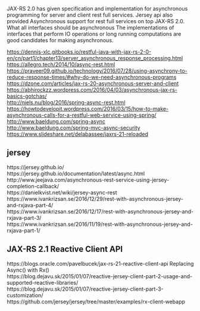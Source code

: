 JAX-RS 2.0 has given specification and implementation for asynchronous programming for server and client rest full services.
Jersey api also provided Asynchronous support for rest full services on top JAX-RS 2.0.
What all interfaces should be asynchronous
The implementations of interfaces that perform IO operations or long running computations are good candidates for making asynchronous.

https://dennis-xlc.gitbooks.io/restful-java-with-jax-rs-2-0-en/cn/part1/chapter13/server_asynchronous_response_processing.html</br>
https://allegro.tech/2014/10/async-rest.html</br>
https://praveer09.github.io/technology/2016/07/28/using-asynchrony-to-reduce-response-times/#why-do-we-need-asynchronous-programs</br>
https://dzone.com/articles/jax-rs-20-asynchronous-server-and-client</br>
https://abhirockzz.wordpress.com/2016/04/03/asynchronous-jax-rs-basics-gotchas/</br>
http://niels.nu/blog/2016/spring-async-rest.html</br>
https://howtodevelopit.wordpress.com/2016/03/15/how-to-make-asynchronous-calls-for-a-restful-web-service-using-spring/</br>
http://www.baeldung.com/spring-async</br>
http://www.baeldung.com/spring-mvc-async-security</br>
https://www.slideshare.net/delabassee/jaxrs-21-reloaded</br>

<h2>jersey</h2>
https://jersey.github.io/</br>
https://jersey.github.io/documentation/latest/async.html</br>
http://www.jeejava.com/asynchronous-rest-service-using-jersey-completion-callback/</br>
https://danielkvist.net/wiki/jersey-async-rest</br>
https://www.ivankrizsan.se/2016/12/29/rest-with-asynchronous-jersey-and-rxjava-part-4/</br>
https://www.ivankrizsan.se/2016/12/17/rest-with-asynchronous-jersey-and-rxjava-part-3/</br>
https://www.ivankrizsan.se/2016/11/19/rest-with-asynchronous-jersey-and-rxjava-part-1/</br>

<h2>JAX-RS 2.1 Reactive Client API</h2>
https://blogs.oracle.com/pavelbucek/jax-rs-21-reactive-client-api
Replacing Async() with Rx()</br>
https://blog.dejavu.sk/2015/01/07/reactive-jersey-client-part-2-usage-and-supported-reactive-libraries/</br>
https://blog.dejavu.sk/2015/01/07/reactive-jersey-client-part-3-customization/</br>
https://github.com/jersey/jersey/tree/master/examples/rx-client-webapp</br>
